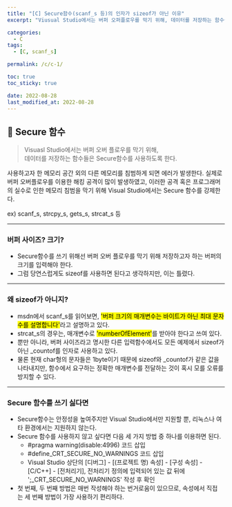 ```yaml
---
title: "[C] Secure함수(scanf_s 등)의 인자가 sizeof가 아닌 이유"
excerpt: "Viusual Studio에서는 버퍼 오퍼플로우를 막기 위해, 데이터를 저장하는 함수들은 Secure함수를 사용하도록 한다"

categories:
  - C
tags:
  - [C, scanf_s]

permalink: /c/c-1/

toc: true
toc_sticky: true

date: 2022-08-28
last_modified_at: 2022-08-28
---
```


## 🦥 Secure 함수

>Visuasl Studio에서는 버퍼 오버 플로우를 막기 위해, <br>
>데이터를 저장하는 함수들은 Secure함수를 사용하도록 한다.

사용하고자 한 메모리 공간 외의 다른 메모리를 침범하게 되면 에러가 발생한다. 실제로 버퍼 오버플로우를 이용한 해킹 공격이 많이 발생하였고, 이러한 공격 혹은 프로그래머의 실수로 인한 메모리 침범을 막기 위해 Visual Studio에서는 Secure 함수를 강제한다.

ex) scanf_s, strcpy_s, gets_s, strcat_s 등

---

### 버퍼 사이즈? 크기? 

- Secure함수를 쓰기 위해선 버퍼 오버 플로우를 막기 위해 저장하고자 하는 버퍼의 크기를 입력해야 한다.
- 그럼 당연스럽게도 sizeof를 사용하면 된다고 생각하지만, 이는 틀렸다.

---

### 왜 sizeof가 아니지?

- msdn에서 scanf_s를 읽어보면, <mark>'버퍼 크기의 매개변수는 바이트가 아닌 최대 문자수를 설명합니다'</mark>라고 설명하고 있다.
- strcat_s의 경우는, 매개변수로 <mark>'numberOfElement'</mark>를 받아야 한다고 쓰여 있다.
- 뿐만 아니라, 버퍼 사이즈라고 명시한 다른 입력함수에서도 모든 예제에서 sizeof가 아닌 _countof를 인자로 사용하고 있다.
- 물론 현재 char형의 문자들은 1byte이기 때문에 sizeof와 _countof가 같은 값을 나타내지만, 함수에서 요구하는 정확한 매개변수를 전달하는 것이 혹시 모를 오류를 방지할 수 있다.

---

### Secure 함수를 쓰기 싫다면

- Secure함수는 안정성을 높여주지만 Visual Studio에서만 지원할 뿐, 리눅스나 여타 환경에서는 지원하지 않는다.
- Secure 함수를 사용하지 않고 싶다면 다음 세 가지 방법 중 하나를 이용하면 된다.
  - #pragma warning(disable:4996) 코드 삽입
  - #define_CRT_SECURE_NO_WARNINGS 코드 삽입
  - Visual Studio 상단의 [디버그] - [(프로젝트 명) 속성] - [구성 속성] - [C/C++] - [전처리기], 전처리기 정의에 입력되어 있는 값 뒤에 ';_CRT_SECURE_NO_WARNINGS' 작성 후 확인
- 첫 번째, 두 번째 방법은 매번 작성해야 하는 번거로움이 있으므로, 속성에서 직접 는 세 번째 방법이 가장 사용하기 편리하다.
